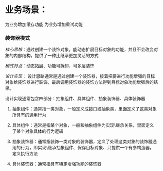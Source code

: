# 业务场景：
为业务增加缓存功能
为业务增加重试功能


### 装饰器模式

*核心思想*：通过创建一个装饰对象，能动态扩展目标对象的功能，并且不会改变对象的内部结构，提供了一种比继承更加灵活的方式

*模式特点*：动态拓展、功能可拆卸、可多层装饰

*设计实现*：
设计思路通常是通过创建一个装饰器，接着把要进行功能增强的目标对象给装饰器进行装饰，最后调用装饰器的装饰方法得到目标对象功能增强后的结果。

设计实现通常包含四部分：抽象组件、具体组件、抽象装饰器、具体装饰器

1. 抽象组件：通常指一类对象，一般定义成接口或抽象类，里面定义了这类对象所具有的通用行为

2. 具体组件：通常是指某个对象，一般和抽象组件为实现\继承关系，里面定义了某个对象具体的行为逻辑

3. 抽象装饰器：通常指装饰一类对象的装饰器，定义了处理这类对象的装饰器通用的行为，即实现\继承抽象组件、保存目标对象、只提供一个有参构造器，定义执行方法

4. 具体装饰器：通常指具有特定增强功能的装饰器



